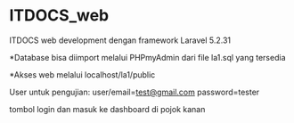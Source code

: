 # ITDOCS_web
ITDOCS web development dengan framework Laravel 5.2.31

*Database bisa diimport melalui PHPmyAdmin dari file la1.sql yang tersedia

*Akses web melalui localhost/la1/public

User untuk pengujian:
user/email=test@gmail.com
password=tester

tombol login dan masuk ke dashboard di pojok kanan
